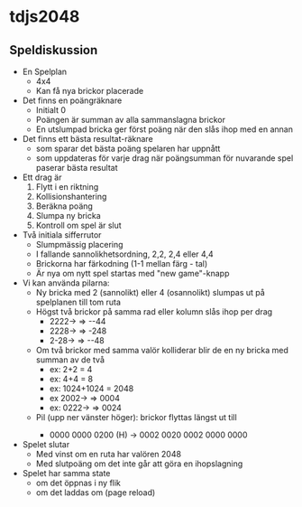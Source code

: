 # tdjs2048

## Speldiskussion

- En Spelplan
  - 4x4
  - Kan få nya brickor placerade
- Det finns en poängräknare
  - Initialt 0
  - Poängen är summan av alla sammanslagna brickor
  - En utslumpad bricka ger först poäng när den slås ihop med en annan
- Det finns ett bästa resultat-räknare
  - som sparar det bästa poäng spelaren har uppnått
  - som uppdateras för varje drag när poängsumman för nuvarande spel paserar bästa resultat
- Ett drag är
  1. Flytt i en riktning
  2. Kollisionshantering
  3. Beräkna poäng
  4. Slumpa ny bricka
  5. Kontroll om spel är slut
- Två initiala sifferrutor
  - Slumpmässig placering
  - I fallande sannolikhetsordning, 2,2, 2,4 eller 4,4
  - Brickorna har färkodning (1-1 mellan färg - tal)
  - Är nya om nytt spel startas med "new game"-knapp
- Vi kan använda pilarna:
  - Ny bricka med 2 (sannolikt) eller 4 (osannolikt) slumpas ut på spelplanen till tom ruta
  - Högst två brickor på samma rad eller kolumn slås ihop per drag
    - 2222-> => --44
    - 2228-> => -248
    - 2-28-> => --48
  - Om två brickor med samma valör kolliderar blir de en ny bricka med summan av de två
    - ex: 2+2 = 4
    - ex: 4+4 = 8
    - ex: 1024+1024 = 2048
    - ex 2002-> => 0004
    - ex: 0222-> => 0024
  - Pil <riktning>(upp ner vänster höger): brickor flyttas längst ut till <riktning>
    - 0000 0000
      0200 (H) -> 0002
      0020 0002
      0000 0000
- Spelet slutar
  - Med vinst om en ruta har valören 2048
  - Med slutpoäng om det inte går att göra en ihopslagning
- Spelet har samma state
  - om det öppnas i ny flik
  - om det laddas om (page reload)
